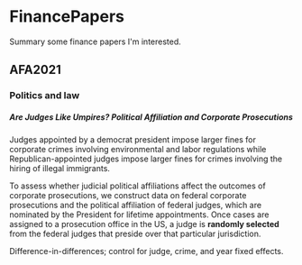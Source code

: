 # FinancePapers
Summary some finance papers I'm interested.

## AFA2021

### Politics and law

##### Are Judges Like Umpires? Political Affiliation and Corporate Prosecutions

Judges appointed by a democrat president impose larger fines for corporate crimes involving environmental and labor regulations while Republican-appointed judges impose larger fines for crimes involving the hiring of illegal immigrants.

To assess whether judicial political affiliations affect the outcomes of corporate prosecutions, we construct data on federal corporate prosecutions and the political affiliation of federal judges, which are nominated by the President for lifetime appointments. Once cases are assigned to a prosecution office in the US, a judge is **randomly selected** from the federal judges that preside over that particular jurisdiction.

Difference-in-differences; control for judge, crime, and year fixed effects.
